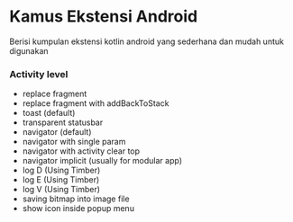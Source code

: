 # Kamus Ekstensi Android
Berisi kumpulan ekstensi kotlin android yang sederhana dan mudah untuk digunakan

### Activity level
- replace fragment
- replace fragment with addBackToStack
- toast (default)
- transparent statusbar
- navigator (default)
- navigator with single param
- navigator with activity clear top
- navigator implicit (usually for modular app)
- log D (Using Timber)
- log E (Using Timber)
- log V (Using Timber)
- saving bitmap into image file
- show icon inside popup menu
